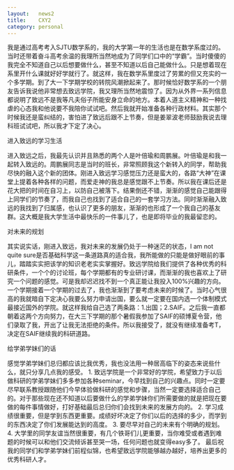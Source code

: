 ```yaml
--- 
layout:   news2
title:    CXY2
category: personal
---
```


我是通过高考考入SJTU数学系的，我的大学第一年的生活也是在数学系度过的。当时还带着奋斗高考余温的我理所当然地成为了同学们口中的“学霸”。当时傻傻的我完全不知道自己以后想要做什么，甚至不知道以后自己能做什么。只是想着现在系里开什么课就好好学就行了。就这样，我在数学系里度过了劳累的但又充实的一个多学期。到了大一下学期学校的转院风潮掀起来了。那时候恰好数学系的一个朋友告诉我说他非常想去致远学院，我又理所当然地震惊了。因为从外界一系列信息都说明了致远不是我等凡夫俗子所能安身立命的地方。本着人道主义精神和一种找虐的心态我和他说要不我陪你试试吧。然后我就开始准备各种行政材料。其实那个时候我还是蛮纠结的，害怕进了致远后跟不上节奏，但是姜翠波老师鼓励我说去理科班试试吧，所以我才下定了决心。
<!--break-->
进入致远的学习生活

进入致远之后，我最先认识并且熟悉的两个人是叶倍瑜和周鹏展。叶倍瑜是和我一起转入致远的。周鹏展同志是当时的班长，非常照顾我这个新转入的同学，帮助我尽快的融入这个新的团体。刚进入致远学习感觉压力还是蛮大的，各路“大神”在课堂上提着各种各样的问题，而爱走神的我总是感觉跟不上节奏。所以我在课后还是花大把的时间在自习上，以防自己被落下。结果倒还不错，渐渐的感觉自己能跟得上同学们的节奏了，而我自己也找到了适合自己的一套学习方法。同时渐渐融入致远的我找到了归属感，也认识了更多的朋友，渐渐的也形成了一个我自己的基友群。这大概是我大学生活中最快乐的一件事儿了，也是即将毕业的我最留恋的。

对未来的规划

其实说实话，刚进入致远，我对未来的发展仍处于一种迷茫的状态，I am not quite sure是否基础科学这一条道路真的适合我，我所能做的只能是做好眼前的事儿，踏踏实实把该学的知识老老实实掌握好。致远学院给我们提供了各种优秀的科研条件，一个个的讨论班，每个学期都有的专业研讨课，而渐渐的我也喜欢上了研究一个问题的感觉。可是我却迟迟找不到一个真正能让我投入100%兴趣的方向。一个学期接着一个学期的过去了，我也渐渐到了要考虑未来的时候了。当时心气很高的我就暗自下定决心我要么努力申请出国，要么就一定要在国内选一个体制模式最接近国外的学院。就这样我给自己选了两条路：1.出国；2.SAIF。之后我一直都朝着这两个方向努力，在大三下学期的那个暑假我参加了SAIF的硕博夏令营，他们录取了我，开出了让我无法拒绝的条件。所以我接受了，就没有继续准备考T，决定在SAIF继续我的科研道路。

给学弟学妹们的话

感觉学弟学妹们总归都应该比我优秀，我也没法用一种居高临下的姿态来说些什么，就只分享几点我的感受。 1. 致远学院是一个非常好的学院，希望致力于以后做科研的学弟学妹们多多参加各种seminar，今早找到自己的兴趣点。同时一定要尽早联系教授跟随他们今早体验做科研的感觉和步骤，当然一定要选择适合自己的。对于那些现在还不知道以后要做什么的学弟学妹你们所需要做的就是把现在要做的每件事情做好，打好基础最后总归你们会找到未来的发展方向的。 2. 学习成绩很重要，但是学到东西更重要。成绩好坏决定了你们以后的选择的多少，而学到的东西决定了你们发展能达到的高度。 3. 要尽早对自己的未来有个明确的规划。 4. 大学里的同学友谊当然很重要，有几个铁哥们儿更重要，当你难受或者遇到难题的时候可以和他们交流倾诉甚至哭一场，任何问题也就变得easy多了。 最后祝我的同学们和学弟学妹们前程似锦，也希望致远学院能够越办越好，培养出更多的优秀科研人才。